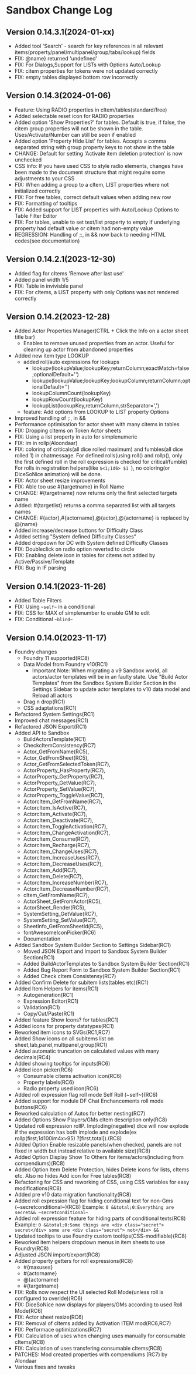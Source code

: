 # Sandbox Change Log
## Version 0.14.3.1(2024-01-xx)
- Added tool 'Search' - search for key references in all relevant items(property/panel/multipanel/group/tabs/lookup) fields
- FIX: @name} returned 'undefined'
- FIX: For Dialogs,Support for LISTs with Options Auto/Lookup
- FIX: citem properties for tokens were not updated correctly
- FIX: empty tables displayed bottom row incorrectly

## Version 0.14.3(2024-01-06)
- Feature: Using RADIO properties in cItem/tables(standard/free)
- Added selectable reset icon for RADIO properties
- Added option 'Show Properties?' for tables. Default is true, if false, the citem group properties will not be shown in the table. Uses/Activate/Number can still be seen if enabled
- Added option 'Property Hide List' for tables. Accepts a comma separated string with group property keys to not show in the table
- CHANGE: Default for setting 'Activate item deletion protection' is now unchecked
- CSS Info: If you have used CSS to style radio elements, changes have been made to the document structure that might require some adjustments to your CSS
- FIX: When adding a group to a cItem, LIST properties where not initialized correctly
- FIX: For free tables, correct default values when adding new row
- FIX: Formatting of tooltips
- FIX: Added support for LIST properties with Auto/Lookup Options to Table Filter Editor
- FIX: For tables, unable to set text/list property to empty if underlying property had default value or citem had non-empty value
- REGRESSION: Handling of ;:, in && now back to needing HTML codes(see documentation)

## Version 0.14.2.1(2023-12-30)
- Added flag for cItems 'Remove after last use'
- Added panel width 1/5
- FIX: Table in invivisble panel
- FIX: For cItems, a LIST property with only Options was not rendered correctly 

## Version 0.14.2(2023-12-28)
- Added Actor Properties Manager(CTRL + Click the Info on a actor sheet title bar)
  - Enables to remove unused properties from an actor. Useful for cleaning up actor from abandoned properties
- Added new item type LOOKUP
  - added roll/auto expressions for lookups
    - lookupv(lookupValue;lookupKey;returnColumn;exactMatch=false;optionalDefault='') 
    - lookupx(lookupValue;lookupKey;lookupColumn;returnColumn;optionalDefault='')
    - lookupColumnCount(lookupKey)
    - lookupRowCount(lookupKey)
    - lookupList(lookupKey,returnColumn,strSeparator=',')
  - feature: Add options from LOOKUP to LIST property Options
- Improved handling of ;:, in &&
- Performance optimisation for actor sheet with many citems in tables
- FIX: Dropping cItems on Token Actor sheets
- FIX: Using a list property in auto for simplenumeric 
- FIX: im in rollp(Aloondaar)
- FIX: coloring of criticals(all dice rolled maximum) and fumbles(all dice rolled 1) in chatmessage. 
  For defined rolls(using roll() and rollp(), only the first defined roll in the roll expression is checked for critical/fumble)
  For rolls in registration helpers(like `$<1;1d6> $1 `), no coloring(or DiceSoNice animation) will be done.
- FIX: Actor sheet resize improvements
- FIX: Able too use #{targetname} in Roll Name
- CHANGE: #{targetname} now returns only the first selected targets name
- Added: #{targetlist} returns a comma separated list with all targets names
- CHANGE: #{actor},#{actorname},@{actor},@{actorname} is replaced by @{name}
- Added increase/decrease buttons for Difficulty Class
- Added setting "System defined Difficulty Classes"
- Added dropdown for DC with System defined Difficulty Classes
- FIX: Doubleclick on radio option reverted to circle
- FIX: Enabling delete icon in tables for citems not added by Active/Passive/Template 
- FIX: Bug in IF parsing

## Version 0.14.1(2023-11-26)
- Added Table Filters
- FIX: Using `~self~` in a conditional
- FIX: CSS for MAX of simplenumber to enable GM to edit 
- FIX: Conditional `~blind~` 

## Version 0.14.0(2023-11-17)
- Foundry changes
  - Foundry 11 supported(RC8) 
  - Data Model from Foundry v10(RC1)
    - Important Note: When migrating a v9 Sandbox world, all actors/actor templates will be in an faulty state. 
      Use "Build Actor Templates" from the Sandbox System Builder Section in the Settings Sidebar to update actor templates to v10 data model
      and Reload all actors
  - Drag n drop(RC1)
  - CSS adaptations(RC1)  
- Refactored System Settings(RC1)
- Improved chat messages(RC1)
- Refactored JSON Export(RC1)
- Added API to Sandbox
  - BuildActorsTemplate(RC1)
  - CheckcItemConsistency(RC7)
  - Actor_GetFromName(RC5),
  - Actor_GetFromSheet(RC5),
  - Actor_GetFromSelectedToken(RC7),
  - ActorProperty_HasProperty(RC7),
  - ActorProperty_GetProperty(RC7),
  - ActorProperty_GetValue(RC7),
  - ActorProperty_SetValue(RC7),
  - ActorProperty_ToggleValue(RC7),
  - ActorcItem_GetFromName(RC7),
  - ActorcItem_IsActive(RC7),
  - ActorcItem_Activate(RC7),
  - ActorcItem_Deactivate(RC7),
  - ActorcItem_ToggleActivation(RC7),
  - ActorcItem_ChangeActivation(RC7),
  - ActorcItem_Consume(RC7),
  - ActorcItem_Recharge(RC7),
  - ActorcItem_ChangeUses(RC7),
  - ActorcItem_IncreaseUses(RC7),
  - ActorcItem_DecreaseUses(RC7),
  - ActorcItem_Add(RC7),
  - ActorcItem_Delete(RC7),
  - ActorcItem_IncreaseNumber(RC7),
  - ActorcItem_DecreaseNumber(RC7),
  - cItem_GetFromName(RC7),
  - ActorSheet_GetFromActor(RC5),
  - ActorSheet_Render(RC5),
  - SystemSetting_GetValue(RC7),
  - SystemSetting_SetValue(RC7),
  - SheetInfo_GetFromSheetId(RC5),
  - fontAwesomeIconPicker(RC6)
  - Documentation
- Added Sandbox System Builder Section to Settings Sidebar(RC1)
  - Moved JSON Export and Import to Sandbox System Builder Section(RC1)
  - Added BuildActorTemplates to Sandbox System Builder Section(RC1)
  - Added Bug Report Form to Sandbox System Builder Section(RC1)
  - Added Check cItem Consistensy(RC7)
- Added Confirm Delete for subitem lists(tables etc)(RC1)
- Added Item Helpers for items(RC1)
  - Autogeneration(RC1)
  - Expression Editor(RC1)
  - Validation(RC1)
  - Copy/Cut/Paste(RC1)
- Added feature Show Icons? for tables(RC1)
- Added icons for property datatypes(RC1)
- Reworked item icons to SVGs(RC1,RC7)
- Added Show icons on all subitems list on sheet,tab,panel,multipanel,group(RC1)
- Added automatic truncation on calculated values with many decimals(RC4)
- Added showing tooltips for inputs(RC6)
- Added icon picker(RC6) 
  - Consumable citems activation icon(RC6)
  - Property labels(RC6)
  - Radio property used icon(RC6)  
- Added roll expression flag roll mode Self Roll (~self~)(RC6)
- Added support for module DF Chat Enchancements roll mode buttons(RC6)
- Reworked calculation of Autos for better nesting(RC7)
- Added Options Show Players/GMs cItem description only(RC8)
- Updated roll expression rollP. Imploding(negative) dice will now explode if the expression has both implode and explode(ex rollp(first;1d100im4x>95) ?[first.total]).(RC8)
- Added Option Enable resizable panels(when checked, panels are not fixed in width but instead relative to available size)(RC8)
- Added Option Display Show To Others for items/actors(including from compendiums)(RC8)
- Added Option Item Delete Protection, hides Delete icons for lists, cItems etc. Also no hides Add icon for Free tables(RC8)
- Refactoring for CSS and reworking of CSS, using CSS variables for easy modifications(RC8)
- Added pre v10 data migration functionality(RC8)
- Added roll expression flag for hiding conditional text for non-Gms (~secretconditional~)(RC8)
  Example: `0 &&total;0:Everything are secret&& ~secretconditional~`
- Added roll expression feature for hiding parts of conditional texts(RC8)
  Example: `0 &&total;0:Some things are <div class="secret"> secret</div> some are <div class="secret"> not</div> && `
- Updated tooltips to use Foundry custom tooltips(CSS-modifiable)(RC8)
- Reworked item helpers dropdown menus in item sheets to use Foundry(RC8)
- Adjusted JSON import/export(RC8)
- Added property getters for roll expressions(RC8)
  - #{maxuses}
  - #{actorname} 
  - @{actorname}
  - #{targetname}
- FIX: Rolls now respect the UI selected Roll Mode(unless roll is configured to overide)(RC6)
- FIX: DiceSoNice now displays for players/GMs according to used Roll Mode(RC6)
- FIX: Actor sheet resize(RC6)
- FIX: Removal of cItems added by Activation ITEM mod(RC6,RC7)
- FIX: Performace optimizations(RC7)
- FIX: Calculation of uses when changing uses manually for consumable cItems(RC8)
- FIX: Calculation of uses transfering consumable cItems(RC8)
- PATCHES: Mod created properties with compendiums (RC7) by Alondaar  
- Various fixes and tweaks
